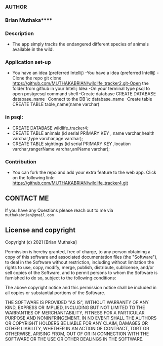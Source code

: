 ### **AUTHOR**
### Brian Muthaka****

### **Description**

* The app simply tracks the endangered different species of 
animals available in the wild.

### **Application set-up**

* You have an idea (preferred Intellij) -You have a idea (preferred Intellij) -Clone the repo git clone https://github.com/MUTHAKABRIAN/wildlife_tracker2.git-Open the folder from github in your Intellij Idea -On your terminal type psql to open postgresql command shell -Create database CREATE DATABASE database_name -Connect to the DB \c database_name -Create table CREATE TABLE table_name(name varchar)

### **in psql:**

* CREATE DATABASE wildlife_tracker4;
* CREATE TABLE animals (id serial PRIMARY KEY , name varchar,health varchar,type varchar,age varchar);
* CREATE TABLE sightings (id serial PRIMARY KEY ,location varchar,rangerName varchar,aniName varchar);

### **Contribution**
* You can fork the repo and add your extra feature to the web app.
Click on the following link:
https://github.com/MUTHAKABRIAN/wildlife_tracker4.git

## CONTACT ME 
  If you have any Questions please reach out to me via `muthakabrian@gmail.com` 

## License and copyright  
 
 Copyright (c) 2021 [Brian Muthaka]
 
 
Permission is hereby granted, free of charge, to any person obtaining a copy
of this software and associated documentation files (the "Software"), to deal
in the Software without restriction, including without limitation the rights
to use, copy, modify, merge, publish, distribute, sublicense, and/or sell
copies of the Software, and to permit persons to whom the Software is
furnished to do so, subject to the following conditions:

The above copyright notice and this permission notice shall be included in all
copies or substantial portions of the Software.

THE SOFTWARE IS PROVIDED "AS IS", WITHOUT WARRANTY OF ANY KIND, EXPRESS OR
IMPLIED, INCLUDING BUT NOT LIMITED TO THE WARRANTIES OF MERCHANTABILITY,
FITNESS FOR A PARTICULAR PURPOSE AND NONINFRINGEMENT. IN NO EVENT SHALL THE
AUTHORS OR COPYRIGHT HOLDERS BE LIABLE FOR ANY CLAIM, DAMAGES OR OTHER
LIABILITY, WHETHER IN AN ACTION OF CONTRACT, TORT OR OTHERWISE, ARISING FROM,
OUT OF OR IN CONNECTION WITH THE SOFTWARE OR THE USE OR OTHER DEALINGS IN THE
SOFTWARE.


